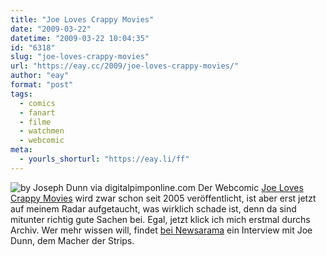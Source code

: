 ```yaml
---
title: "Joe Loves Crappy Movies"
date: "2009-03-22"
datetime: "2009-03-22 10:04:35"
id: "6318"
slug: "joe-loves-crappy-movies"
url: "https://eay.cc/2009/joe-loves-crappy-movies/"
author: "eay"
format: "post"
tags:
  - comics
  - fanart
  - filme
  - watchmen
  - webcomic
meta:
  - yourls_shorturl: "https://eay.li/ff"
---
```


![](/uploads/2009/joelovescrappymovies.jpg "by Joseph Dunn via digitalpimponline.com") Der Webcomic [Joe Loves Crappy Movies](http://digitalpimponline.com/strips.php?title=movie) wird zwar schon seit 2005 veröffentlicht, ist aber erst jetzt auf meinem Radar aufgetaucht, was wirklich schade ist, denn da sind mitunter richtig gute Sachen bei. Egal, jetzt klick ich mich erstmal durchs Archiv. Wer mehr wissen will, findet [bei Newsarama](http://blog.newsarama.com/2009/03/22/i-love-joe-loves-crappy-movies/) ein Interview mit Joe Dunn, dem Macher der Strips.
